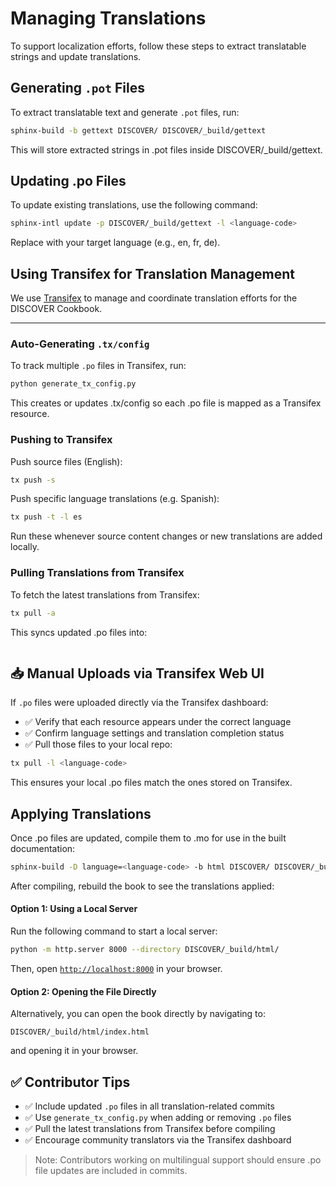 # Managing Translations

To support localization efforts, follow these steps to extract translatable strings and update translations.

## Generating `.pot` Files  

To extract translatable text and generate `.pot` files, run:

```sh
sphinx-build -b gettext DISCOVER/ DISCOVER/_build/gettext
```
This will store extracted strings in .pot files inside DISCOVER/_build/gettext.

## Updating .po Files
To update existing translations, use the following command:

```sh
sphinx-intl update -p DISCOVER/_build/gettext -l <language-code>
```
Replace <language-code> with your target language (e.g., en, fr, de).


## Using Transifex for Translation Management

We use [Transifex](https://app.transifex.com/numfocus/DISCOVER-Cookbook/) to manage and coordinate translation efforts for the DISCOVER Cookbook.

---

### Auto-Generating `.tx/config`

To track multiple `.po` files in Transifex, run:

```sh
python generate_tx_config.py
```
This creates or updates .tx/config so each .po file is mapped as a Transifex resource.

### Pushing to Transifex

Push source files (English):

```sh
tx push -s
```
Push specific language translations (e.g. Spanish):

```sh
tx push -t -l es
```
Run these whenever source content changes or new translations are added locally.

### Pulling Translations from Transifex

To fetch the latest translations from Transifex:
```sh
tx pull -a
```
This syncs updated .po files into:
```locales/<lang>/LC_MESSAGES/
```
## 📥 Manual Uploads via Transifex Web UI

If `.po` files were uploaded directly via the Transifex dashboard:

- ✅ Verify that each resource appears under the correct language
- ✅ Confirm language settings and translation completion status
- ✅ Pull those files to your local repo:

```sh
tx pull -l <language-code>
```
This ensures your local .po files match the ones stored on Transifex.


## Applying Translations
Once .po files are updated, compile them to .mo for use in the built documentation:

```sh
sphinx-build -D language=<language-code> -b html DISCOVER/ DISCOVER/_build/html

```
After compiling, rebuild the book to see the translations applied:

#### **Option 1: Using a Local Server**  

Run the following command to start a local server:  
```sh
python -m http.server 8000 --directory DISCOVER/_build/html/
```
Then, open [`http://localhost:8000`](http://localhost:8000) in your browser.  

#### **Option 2: Opening the File Directly**  

Alternatively, you can open the book directly by navigating to:  
```
DISCOVER/_build/html/index.html
```
and opening it in your browser.  

## ✅ Contributor Tips

- ✅ Include updated `.po` files in all translation-related commits  
- ✅ Use `generate_tx_config.py` when adding or removing `.po` files  
- ✅ Pull the latest translations from Transifex before compiling  
- ✅ Encourage community translators via the Transifex dashboard  


> Note: Contributors working on multilingual support should ensure .po file updates are included in commits.
